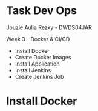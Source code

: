 # Task Dev Ops

Jouzie Aulia Rezky - DWDS04JAR

Week 3 - Docker & CI/CD

- Install Docker
- Create Docker Images
- Install Application
- Install Jenkins
- Create Jenkins Job

# Install Docker


















